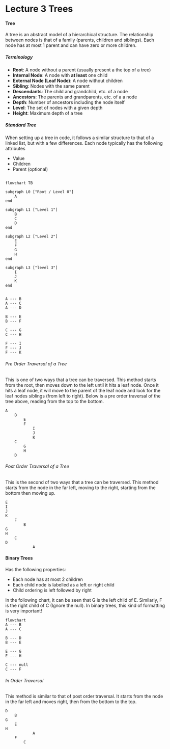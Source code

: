 # Lecture 3 Trees

#### Tree

A tree is an abstract model of a hierarchical structure. The relationship between nodes is that of a family (parents, children and siblings). Each node has at most 1 parent and can have zero or more children.

##### Terminology


- **Root**: A node without a parent (usually present a the top of a tree)
- **Internal Node**: A node with **at least** one child
- **External Node (Leaf Node)**: A node without children
- **Sibling**: Nodes with the same parent
- **Descendants**: The child and grandchild, etc. of a node
- **Ancestors**: The parents and grandparents, etc. of a a node
- **Depth**: Number of ancestors including the node itself
- **Level**: The set of nodes with a given depth
- **Height**: Maximum depth of a tree

##### Standard Tree
When setting up a tree in code, it follows a similar structure to that of a linked list, but with a few differences.
Each node typically has the following attributes
- Value
- Children
- Parent (optional)

```mermaid

flowchart TB

subgraph L0 ["Root / Level 0"]
    A
end

subgraph L1 ["Level 1"]
    B
    C
    D
end

subgraph L2 ["Level 2"]
    E
    F
    G
    H
end

subgraph L3 ["level 3"]
    I
    J
    K
end


A --- B
A --- C
A --- D

B --- E
B --- F

C --- G
C --- H

F --- I
F --- J
F --- K

```

###### Pre Order Traversal of a Tree
This is one of two ways that a tree can be traversed. This method starts from the root, then moves down to the left until it hits a leaf node. Once it hits a leaf node, it will move to the parent of the leaf node and look for the leaf nodes siblings (from left to right). Below is a pre order traversal of the tree above, reading from the top to the bottom.

```
A
    B
        E
        F
            I
            J
            K
    C
        G
        H
    D
```

###### Post Order Traversal of a Tree
This is the second of two ways that a tree can be traversed. This method starts from the node in the far left, moving to the right, starting from the bottom then moving up.

```
E
I
J
K
    F
        B
G
H
    C
D
            A
```

#### Binary Trees
Has the following properties:
- Each node has at most 2 children
- Each child node is labelled as a left or right child
- Child ordering is left followed by right

In the following chart, it can be seen that G is the left child of E. Similarly, F is the right child of C (Ignore the null). In binary trees, this kind of formatting is very important!

```mermaid
flowchart
A --- B
A --- C

B --- D
B --- E

E --- G
E --- H

C --- null
C --- F
```

###### In Order Traversal
This method is similar to that of post order traversal. It starts from the node in the far left and moves right, then from the bottom to the top.
```
D
    B
G
    E
H
            A
    F
        C
```

